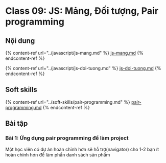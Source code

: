 # Class 09: JS: Mảng, Đối tượng, Pair programming

## Nội dung

{% content-ref url="../javascript/js-mang.md" %}
[js-mang.md](../javascript/js-mang.md)
{% endcontent-ref %}

{% content-ref url="../javascript/js-doi-tuong.md" %}
[js-doi-tuong.md](../javascript/js-doi-tuong.md)
{% endcontent-ref %}

## Soft skills

{% content-ref url="../soft-skills/pair-programming.md" %}
[pair-programming.md](../soft-skills/pair-programming.md)
{% endcontent-ref %}

## Bài tập

### Bài 1: Ứng dụng pair programming để làm project

Một học viên có dự án hoàn chỉnh hơn sẽ hỗ trợ(navigator) cho 1-2 bạn ít hoàn chỉnh hơn để làm phần danh sách sản phẩm


